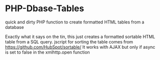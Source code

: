 # PHP-Dbase-Tables
quick and dirty PHP function to create formatted HTML tables from a database

Exactly what it says on the tin, this just creates a formatted sortable HTML table from a SQL query.
jscript for sorting the table comes from https://github.com/HubSpot/sortable/
It works with AJAX but only if async is set to false in the xmlhttp.open function
